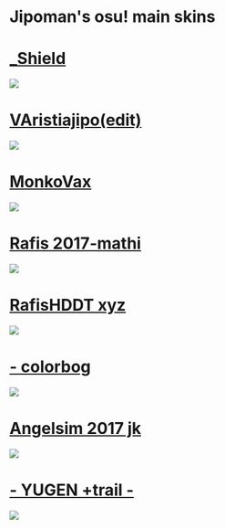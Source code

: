 # Jipoman's osu! main skins

# [_Shield](https://drive.google.com/file/d/14d-h3FmlFcz5suiS-OcYj5kBiu9m8rfF/view)
![](https://i.imgur.com/Uk9ut3G.jpeg)

# [VAristiajipo(edit)](https://drive.google.com/file/d/1gyzj9VSJla3aPPYhuP5aLmotxW6glrIY/view)
![](https://i.imgur.com/RugocGD.jpeg)

# [MonkoVax](https://drive.google.com/file/d/1aeeUhKZv3vcDF5VABBuuN4h8jWeZku0b/view)
![](https://i.imgur.com/hQqheqh.jpg)

# [Rafis 2017-mathi](https://drive.google.com/file/d/1hb1m4XKV0sjIierJrDQWrluSLavidoup/view)
![](https://i.imgur.com/XxxnA7J.jpg)

# [RafisHDDT xyz](https://drive.google.com/file/d/18dd11VwxRF_O5y-OuSuDrU0LBfMPF3_j/view)
![](https://i.imgur.com/EkbTdMu.jpg)

# [- colorbog](https://drive.google.com/file/d/1f-o-8fx8eM3Sw56wCu2DsFhDU-xA-cnA/view)
![](https://i.imgur.com/5y2386u.png)

# [Angelsim 2017 jk](https://drive.google.com/file/d/1oWENTK8ienVfbLTTp59YCD4eG42_NwFK/view)
![](https://i.imgur.com/jDUK2q1.png)

# [- YUGEN +trail -](https://drive.google.com/file/d/1_e3etXJuY-4JbeMHtw7KYU6cM6qnRx46/view)
![](https://i.imgur.com/aizzIGl.png)

